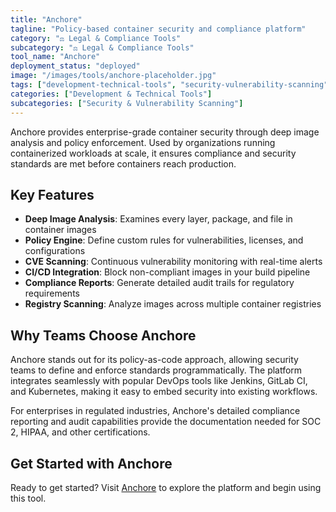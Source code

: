 ```yaml
---
title: "Anchore"
tagline: "Policy-based container security and compliance platform"
category: "⚖️ Legal & Compliance Tools"
subcategory: "⚖️ Legal & Compliance Tools"
tool_name: "Anchore"
deployment_status: "deployed"
image: "/images/tools/anchore-placeholder.jpg"
tags: ["development-technical-tools", "security-vulnerability-scanning"]
categories: ["Development & Technical Tools"]
subcategories: ["Security & Vulnerability Scanning"]
---
```

Anchore provides enterprise-grade container security through deep image analysis and policy enforcement. Used by organizations running containerized workloads at scale, it ensures compliance and security standards are met before containers reach production.

## Key Features
- **Deep Image Analysis**: Examines every layer, package, and file in container images
- **Policy Engine**: Define custom rules for vulnerabilities, licenses, and configurations
- **CVE Scanning**: Continuous vulnerability monitoring with real-time alerts
- **CI/CD Integration**: Block non-compliant images in your build pipeline
- **Compliance Reports**: Generate detailed audit trails for regulatory requirements
- **Registry Scanning**: Analyze images across multiple container registries

## Why Teams Choose Anchore
Anchore stands out for its policy-as-code approach, allowing security teams to define and enforce standards programmatically. The platform integrates seamlessly with popular DevOps tools like Jenkins, GitLab CI, and Kubernetes, making it easy to embed security into existing workflows.

For enterprises in regulated industries, Anchore's detailed compliance reporting and audit capabilities provide the documentation needed for SOC 2, HIPAA, and other certifications.

## Get Started with Anchore

Ready to get started? Visit [Anchore](https://anchore.com) to explore the platform and begin using this tool.